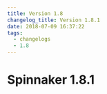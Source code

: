 ```yaml
---
title: Version 1.8
changelog_title: Version 1.8.1
date: 2018-07-09 16:37:22
tags:
  - changelogs
  - 1.8
---
```


# Spinnaker 1.8.1

<script src="https://gist.github.com/spinnaker-release/7c2520843f0ceb3640c77ba1300d8083.js"/>
